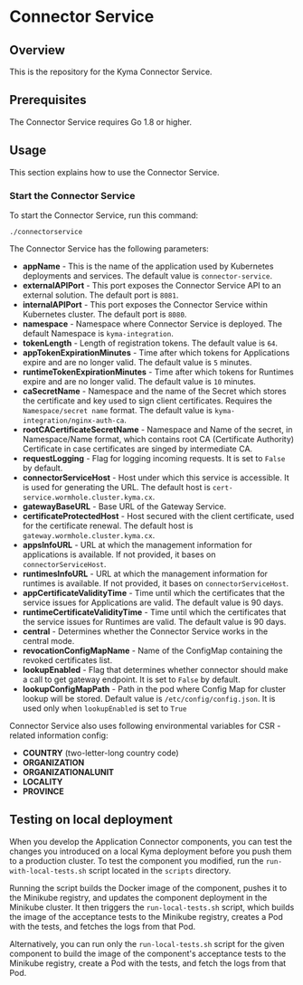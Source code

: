 # Connector Service

## Overview

This is the repository for the Kyma Connector Service.

## Prerequisites

The Connector Service requires Go 1.8 or higher.

## Usage

This section explains how to use the Connector Service.

### Start the Connector Service
To start the Connector Service, run this command:

```
./connectorservice
```

The Connector Service has the following parameters:
- **appName** - This is the name of the application used by Kubernetes deployments and services. The default value is `connector-service`.
- **externalAPIPort** - This port exposes the Connector Service API to an external solution. The default port is `8081`.
- **internalAPIPort** - This port exposes the Connector Service within Kubernetes cluster. The default port is `8080`.
- **namespace** - Namespace where Connector Service is deployed. The default Namespace is `kyma-integration`.
- **tokenLength** - Length of registration tokens. The default value is `64`.
- **appTokenExpirationMinutes** - Time after which tokens for Applications expire and are no longer valid. The default value is `5` minutes.
- **runtimeTokenExpirationMinutes** - Time after which tokens for Runtimes expire and are no longer valid. The default value is `10` minutes.
- **caSecretName** - Namespace and the name of the Secret which stores the certificate and key used to sign client certificates. Requires the `Namespace/secret name` format. The default value is `kyma-integration/nginx-auth-ca`.
- **rootCACertificateSecretName** - Namespace and Name of the secret, in Namespace/Name format, which contains root CA (Certificate Authority) Certificate in case certificates are singed by intermediate CA.
- **requestLogging** - Flag for logging incoming requests. It is set to `False` by default.
- **connectorServiceHost** - Host under which this service is accessible. It is used for generating the URL. The default host is `cert-service.wormhole.cluster.kyma.cx`.
- **gatewayBaseURL** - Base URL of the Gateway Service.
- **certificateProtectedHost** - Host secured with the client certificate, used for the certificate renewal. The default host is `gateway.wormhole.cluster.kyma.cx`.
- **appsInfoURL** - URL at which the management information for applications is available. If not provided, it bases on `connectorServiceHost`.
- **runtimesInfoURL** - URL at which the management information for runtimes is available. If not provided, it bases on `connectorServiceHost`.
- **appCertificateValidityTime** - Time until which the certificates that the service issues for Applications are valid. The default value is 90 days.
- **runtimeCertificateValidityTime** - Time until which the certificates that the service issues for Runtimes are valid. The default value is 90 days.
- **central** - Determines whether the Connector Service works in the central mode.
- **revocationConfigMapName** - Name of the ConfigMap containing the revoked certificates list.
- **lookupEnabled** - Flag that determines whether connector should make a call to get gateway endpoint. It is set to `False` by default.
- **lookupConfigMapPath** - Path in the pod where Config Map for cluster lookup will be stored. Default value is `/etc/config/config.json`. It is used only when `lookupEnabled` is set to `True`

Connector Service also uses following environmental variables for CSR - related information config:
- **COUNTRY** (two-letter-long country code)
- **ORGANIZATION**
- **ORGANIZATIONALUNIT**
- **LOCALITY**
- **PROVINCE**

## Testing on local deployment

When you develop the Application Connector components, you can test the changes you introduced on a local Kyma deployment before you push them to a production cluster.
To test the component you modified, run the `run-with-local-tests.sh` script located in the `scripts` directory.

Running the script builds the Docker image of the component, pushes it to the Minikube registry, and updates the component deployment in the Minikube cluster. It then triggers the `run-local-tests.sh` script, which builds the image of the acceptance tests to the Minikube registry, creates a Pod with the tests, and fetches the logs from that Pod.

Alternatively, you can run only the `run-local-tests.sh` script for the given component to build the image of the component's acceptance tests to the Minikube registry, create a Pod with the tests, and fetch the logs from that Pod.
